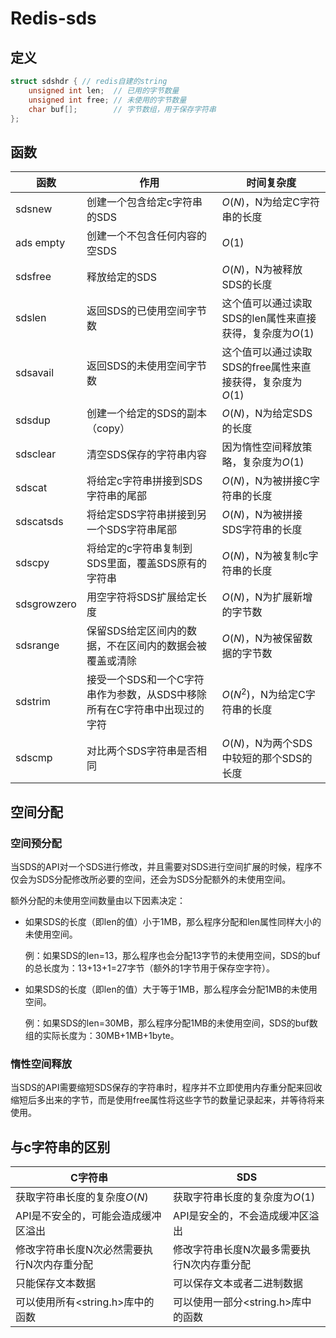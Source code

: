 # Redis-sds



## 定义

```c++
struct sdshdr { // redis自建的string
    unsigned int len;  // 已用的字节数量
    unsigned int free; // 未使用的字节数量
    char buf[];        // 字节数组，用于保存字符串
};
```



## 函数

| 函数        | 作用                                                         | 时间复杂度                                                |
| ----------- | ------------------------------------------------------------ | --------------------------------------------------------- |
| sdsnew      | 创建一个包含给定c字符串的SDS                                 | $O(N)$，N为给定C字符串的长度                              |
| ads empty   | 创建一个不包含任何内容的空SDS                                | $O(1)$                                                    |
| sdsfree     | 释放给定的SDS                                                | $O(N)$，N为被释放SDS的长度                                |
| sdslen      | 返回SDS的已使用空间字节数                                    | 这个值可以通过读取SDS的len属性来直接获得，复杂度为$O(1)$  |
| sdsavail    | 返回SDS的未使用空间字节数                                    | 这个值可以通过读取SDS的free属性来直接获得，复杂度为$O(1)$ |
| sdsdup      | 创建一个给定的SDS的副本（copy）                              | $O(N)$，N为给定SDS的长度                                  |
| sdsclear    | 清空SDS保存的字符串内容                                      | 因为惰性空间释放策略，复杂度为$O(1)$                      |
| sdscat      | 将给定c字符串拼接到SDS字符串的尾部                           | $O(N)$，N为被拼接C字符串的长度                            |
| sdscatsds   | 将给定SDS字符串拼接到另一个SDS字符串尾部                     | $O(N)$，N为被拼接SDS字符串的长度                          |
| sdscpy      | 将给定的c字符串复制到SDS里面，覆盖SDS原有的字符串            | $O(N)$，N为被复制c字符串的长度                            |
| sdsgrowzero | 用空字符将SDS扩展给定长度                                    | $O(N)$，N为扩展新增的字节数                               |
| sdsrange    | 保留SDS给定区间内的数据，不在区间内的数据会被覆盖或清除      | $O(N)$，N为被保留数据的字节数                             |
| sdstrim     | 接受一个SDS和一个C字符串作为参数，从SDS中移除所有在C字符串中出现过的字符 | $O(N^2)$，N为给定C字符串的长度                            |
| sdscmp      | 对比两个SDS字符串是否相同                                    | $O(N)$，N为两个SDS中较短的那个SDS的长度                   |



## 空间分配

### 空间预分配

当SDS的API对一个SDS进行修改，并且需要对SDS进行空间扩展的时候，程序不仅会为SDS分配修改所必要的空间，还会为SDS分配额外的未使用空间。

额外分配的未使用空间数量由以下因素决定：

- 如果SDS的长度（即len的值）小于1MB，那么程序分配和len属性同样大小的未使用空间。

  例：如果SDS的len=13，那么程序也会分配13字节的未使用空间，SDS的buf的总长度为：13+13+1=27字节（额外的1字节用于保存空字符）。

- 如果SDS的长度（即len的值）大于等于1MB，那么程序会分配1MB的未使用空间。

  例：如果SDS的len=30MB，那么程序分配1MB的未使用空间，SDS的buf数组的实际长度为：30MB+1MB+1byte。

### 惰性空间释放

当SDS的API需要缩短SDS保存的字符串时，程序并不立即使用内存重分配来回收缩短后多出来的字节，而是使用free属性将这些字节的数量记录起来，并等待将来使用。



## 与c字符串的区别

| C字符串                                    | SDS                                        |
| ------------------------------------------ | ------------------------------------------ |
| 获取字符串长度的复杂度$O(N)$               | 获取字符串长度的复杂度为$O(1)$             |
| API是不安全的，可能会造成缓冲区溢出        | API是安全的，不会造成缓冲区溢出            |
| 修改字符串长度N次必然需要执行N次内存重分配 | 修改字符串长度N次最多需要执行N次内存重分配 |
| 只能保存文本数据                           | 可以保存文本或者二进制数据                 |
| 可以使用所有<string.h>库中的函数           | 可以使用一部分<string.h>库中的函数         |